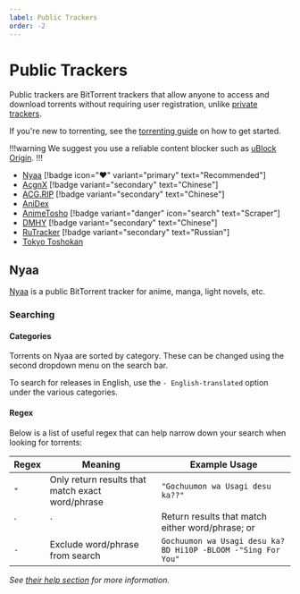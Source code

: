 ```yaml
---
label: Public Trackers
order: -2
---
```


# Public Trackers

Public trackers are BitTorrent trackers that allow anyone to access and download torrents without requiring user registration, unlike [private trackers](/sourcing/private-trackers).

If you're new to torrenting, see the [torrenting guide](/getting-started/torrenting) on how to get started.

!!!warning
We suggest you use a reliable content blocker such as [uBlock Origin](https://ublockorigin.com).
!!!

- [Nyaa](https://nyaa.si) [!badge icon=":heart:" variant="primary" text="Recommended"]
- [AcgnX](https://share.acgnx.se) [!badge variant="secondary" text="Chinese"]
- [ACG.RIP](https://acg.rip) [!badge variant="secondary" text="Chinese"]
- [AniDex](https://anidex.info)
- [AnimeTosho](https://animetosho.org) [!badge variant="danger" icon="search" text="Scraper"]
- [DMHY](https://dmhy.org) [!badge variant="secondary" text="Chinese"]
- [RuTracker](https://rutracker.org) [!badge variant="secondary" text="Russian"]
- [Tokyo Toshokan](https://www.tokyotosho.info/?cat=1)

## Nyaa

[Nyaa](https://nyaa.si) is a public BitTorrent tracker for anime, manga, light novels, etc.

### Searching

#### Categories

Torrents on Nyaa are sorted by category. These can be changed using the second dropdown menu on the search bar.

To search for releases in English, use the `- English-translated` option under the various categories.

#### Regex

Below is a list of useful regex that can help narrow down your search when looking for torrents:

Regex | Meaning                                          | Example Usage
------|--------------------------------------------------|----------------------------------------------------------------
`"`   | Only return results that match exact word/phrase | `"Gochuumon wa Usagi desu ka??"`
`|`   | Return results that match either word/phrase; or | `"Is the Order a Rabbit?"|"Gochuumon wa Usagi desu ka?"`
`-`   | Exclude word/phrase from search                  | `Gochuumon wa Usagi desu ka? BD Hi10P -BLOOM -"Sing For You"`

*See [their help section](https://nyaa.si/help#using-search) for more information.*
